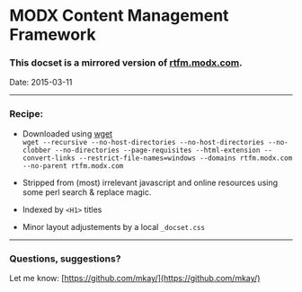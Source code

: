 MODX Content Management Framework
=======================


### This docset is a mirrored version of [rtfm.modx.com](http://rtfm.modx.com). 

Date: 2015-03-11


---
### Recipe: 

- Downloaded using [wget](http://gnu.org/software/wget/)  
``wget --recursive --no-host-directories --no-host-directories --no-clobber --no-directories --page-requisites --html-extension --convert-links --restrict-file-names=windows --domains rtfm.modx.com --no-parent rtfm.modx.com``

- Stripped from (most) irrelevant javascript and online resources using some perl search & replace magic. 

- Indexed by ``<H1>`` titles

- Minor layout adjustements by a local ``_docset.css``


---

### Questions, suggestions?   
Let me know: [https://github.com/mkay/](https://github.com/mkay/)
